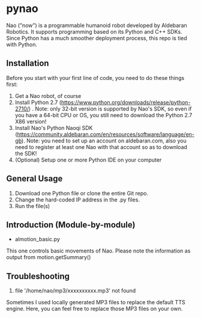 # pynao

Nao ("now") is a programmable humanoid robot developed by Aldebaran Robotics. It supports programming based on its Python and C++ SDKs. Since Python has a much smoother deployment process, this repo is tied with Python. 

## Installation
Before you start with your first line of code, you need to do these things first:

1. Get a Nao robot, of course 
2. Install Python 2.7 (https://www.python.org/downloads/release/python-2710/) . Note: only 32-bit version is supported by Nao's SDK, so even if you have a 64-bit CPU or OS, you still need to download the Python 2.7 X86 version!
3. Install Nao's Python Naoqi SDK (https://community.aldebaran.com/en/resources/software/language/en-gb). 
Note: you need to set up an account on aldebaran.com, also you need to register at least one Nao with that account so as to download the SDK!
4. (Optional) Setup one or more Python IDE on your computer

## General Usage
1. Download one Python file or clone the entire Git repo. 
2. Change the hard-coded IP address in the .py files. 
3. Run the file(s)

## Introduction (Module-by-module)

* almotion_basic.py

This one controls basic movements of Nao. Please note the information as output from motion.getSummary()

## Troubleshooting 

1. file '/home/nao/mp3/xxxxxxxxxx.mp3' not found

Sometimes I used locally generated MP3 files to replace the default TTS engine. Here, you can feel free to replace those MP3 files on your own.
